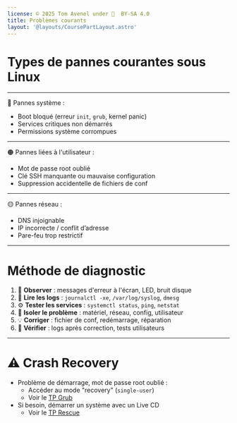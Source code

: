 ```yaml
---
license: © 2025 Tom Avenel under 󰵫  BY-SA 4.0
title: Problèmes courants
layout: '@layouts/CoursePartLayout.astro'
---
```


# Types de pannes courantes sous Linux

---

🔴 Pannes système :
- Boot bloqué (erreur `init`, `grub`, kernel panic)
- Services critiques non démarrés
- Permissions système corrompues

---

🟠 Pannes liées à l'utilisateur :
- Mot de passe root oublié
- Clé SSH manquante ou mauvaise configuration
- Suppression accidentelle de fichiers de conf

---

🟡 Pannes réseau :
- DNS injoignable
- IP incorrecte / conflit d’adresse
- Pare-feu trop restrictif

---

# Méthode de diagnostic

1. 🧭 **Observer** : messages d'erreur à l'écran, LED, bruit disque
2. 📜 **Lire les logs** : `journalctl -xe`, `/var/log/syslog`, `dmesg`
3. ⚙️ **Tester les services** : `systemctl status`, `ping`, `netstat`
4. 🔧 **Isoler le problème** : matériel, réseau, config, utilisateur
5. 💡 **Corriger** : fichier de conf, redémarrage, réparation
6. 🧪 **Vérifier** : logs après correction, tests utilisateurs

---

# ⚠️ Crash Recovery

- Problème de démarrage, mot de passe root oublié :
  - Accéder au mode "recovery" (`single-user`)
  - Voir le [TP Grub](tp-grub.md)
- Si besoin, démarrer un système avec un Live CD
  - Voir le [TP Rescue](tp-rescue.md)

